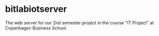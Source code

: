 # bitlabiotserver
The web server for our 2nd semester project in the course "IT Project" at Copenhagen Business School.
